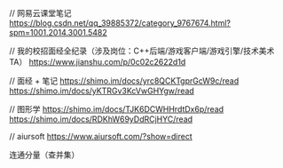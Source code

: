 // 网易云课堂笔记
<https://blog.csdn.net/qq_39885372/category_9767674.html?spm=1001.2014.3001.5482>

// 我的校招面经全纪录（涉及岗位：C++后端/游戏客户端/游戏引擎/技术美术TA）
<https://www.jianshu.com/p/0c02c2622d1d>

// 面经 + 笔记
<https://shimo.im/docs/yrc8QCKTgprGcW9c/read>
<https://shimo.im/docs/yKTRGv3KcVwGHYgw/read>

// 图形学
<https://shimo.im/docs/TJK6DCWHHrdtDx6p/read>
<https://shimo.im/docs/RDKhW69yDdRCjHYC/read>

// aiursoft
<https://www.aiursoft.com/?show=direct>

连通分量（查并集）
